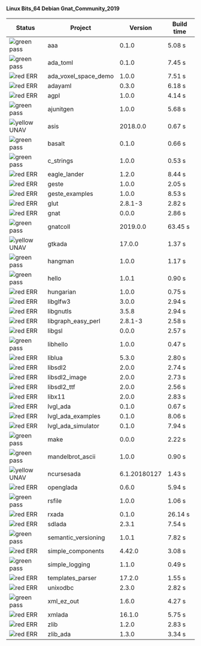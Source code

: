 #### Linux Bits_64 Debian Gnat_Community_2019

| Status | Project | Version | Build time |
| --- | --- | --- | --- |
|![green](https://placehold.it/8/00aa00/000000?text=+) pass | aaa | 0.1.0 |  5.08 s |
|![green](https://placehold.it/8/00aa00/000000?text=+) pass | ada_toml | 0.1.0 |  7.45 s |
|![red](https://placehold.it/8/ff0000/000000?text=+) ERR  | ada_voxel_space_demo | 1.0.0 |  7.51 s |
|![red](https://placehold.it/8/ff0000/000000?text=+) ERR  | adayaml | 0.3.0 |  6.18 s |
|![red](https://placehold.it/8/ff0000/000000?text=+) ERR  | agpl | 1.0.0 |  4.14 s |
|![green](https://placehold.it/8/00aa00/000000?text=+) pass | ajunitgen | 1.0.0 |  5.68 s |
|![yellow](https://placehold.it/8/ffbb00/000000?text=+) UNAV | asis | 2018.0.0 |  0.67 s |
|![green](https://placehold.it/8/00aa00/000000?text=+) pass | basalt | 0.1.0 |  0.66 s |
|![green](https://placehold.it/8/00aa00/000000?text=+) pass | c_strings | 1.0.0 |  0.53 s |
|![red](https://placehold.it/8/ff0000/000000?text=+) ERR  | eagle_lander | 1.2.0 |  8.44 s |
|![red](https://placehold.it/8/ff0000/000000?text=+) ERR  | geste | 1.0.0 |  2.05 s |
|![red](https://placehold.it/8/ff0000/000000?text=+) ERR  | geste_examples | 1.0.0 |  8.53 s |
|![red](https://placehold.it/8/ff0000/000000?text=+) ERR  | glut | 2.8.1-3 |  2.82 s |
|![red](https://placehold.it/8/ff0000/000000?text=+) ERR  | gnat | 0.0.0 |  2.86 s |
|![green](https://placehold.it/8/00aa00/000000?text=+) pass | gnatcoll | 2019.0.0 |  63.45 s |
|![yellow](https://placehold.it/8/ffbb00/000000?text=+) UNAV | gtkada | 17.0.0 |  1.37 s |
|![green](https://placehold.it/8/00aa00/000000?text=+) pass | hangman | 1.0.0 |  1.17 s |
|![green](https://placehold.it/8/00aa00/000000?text=+) pass | hello | 1.0.1 |  0.90 s |
|![red](https://placehold.it/8/ff0000/000000?text=+) ERR  | hungarian | 1.0.0 |  0.75 s |
|![red](https://placehold.it/8/ff0000/000000?text=+) ERR  | libglfw3 | 3.0.0 |  2.94 s |
|![red](https://placehold.it/8/ff0000/000000?text=+) ERR  | libgnutls | 3.5.8 |  2.94 s |
|![red](https://placehold.it/8/ff0000/000000?text=+) ERR  | libgraph_easy_perl | 2.8.1-3 |  2.58 s |
|![red](https://placehold.it/8/ff0000/000000?text=+) ERR  | libgsl | 0.0.0 |  2.57 s |
|![green](https://placehold.it/8/00aa00/000000?text=+) pass | libhello | 1.0.0 |  0.47 s |
|![red](https://placehold.it/8/ff0000/000000?text=+) ERR  | liblua | 5.3.0 |  2.80 s |
|![red](https://placehold.it/8/ff0000/000000?text=+) ERR  | libsdl2 | 2.0.0 |  2.74 s |
|![red](https://placehold.it/8/ff0000/000000?text=+) ERR  | libsdl2_image | 2.0.0 |  2.73 s |
|![red](https://placehold.it/8/ff0000/000000?text=+) ERR  | libsdl2_ttf | 2.0.0 |  2.56 s |
|![red](https://placehold.it/8/ff0000/000000?text=+) ERR  | libx11 | 2.0.0 |  2.83 s |
|![red](https://placehold.it/8/ff0000/000000?text=+) ERR  | lvgl_ada | 0.1.0 |  0.67 s |
|![red](https://placehold.it/8/ff0000/000000?text=+) ERR  | lvgl_ada_examples | 0.1.0 |  8.06 s |
|![red](https://placehold.it/8/ff0000/000000?text=+) ERR  | lvgl_ada_simulator | 0.1.0 |  7.94 s |
|![green](https://placehold.it/8/00aa00/000000?text=+) pass | make | 0.0.0 |  2.22 s |
|![green](https://placehold.it/8/00aa00/000000?text=+) pass | mandelbrot_ascii | 1.0.0 |  0.90 s |
|![yellow](https://placehold.it/8/ffbb00/000000?text=+) UNAV | ncursesada | 6.1.20180127 |  1.43 s |
|![red](https://placehold.it/8/ff0000/000000?text=+) ERR  | openglada | 0.6.0 |  5.94 s |
|![green](https://placehold.it/8/00aa00/000000?text=+) pass | rsfile | 1.0.0 |  1.06 s |
|![red](https://placehold.it/8/ff0000/000000?text=+) ERR  | rxada | 0.1.0 |  26.14 s |
|![red](https://placehold.it/8/ff0000/000000?text=+) ERR  | sdlada | 2.3.1 |  7.54 s |
|![green](https://placehold.it/8/00aa00/000000?text=+) pass | semantic_versioning | 1.0.1 |  7.82 s |
|![red](https://placehold.it/8/ff0000/000000?text=+) ERR  | simple_components | 4.42.0 |  3.08 s |
|![green](https://placehold.it/8/00aa00/000000?text=+) pass | simple_logging | 1.1.0 |  0.49 s |
|![red](https://placehold.it/8/ff0000/000000?text=+) ERR  | templates_parser | 17.2.0 |  1.55 s |
|![red](https://placehold.it/8/ff0000/000000?text=+) ERR  | unixodbc | 2.3.0 |  2.82 s |
|![green](https://placehold.it/8/00aa00/000000?text=+) pass | xml_ez_out | 1.6.0 |  4.27 s |
|![red](https://placehold.it/8/ff0000/000000?text=+) ERR  | xmlada | 16.1.0 |  5.75 s |
|![red](https://placehold.it/8/ff0000/000000?text=+) ERR  | zlib | 1.2.0 |  2.83 s |
|![red](https://placehold.it/8/ff0000/000000?text=+) ERR  | zlib_ada | 1.3.0 |  3.34 s |
